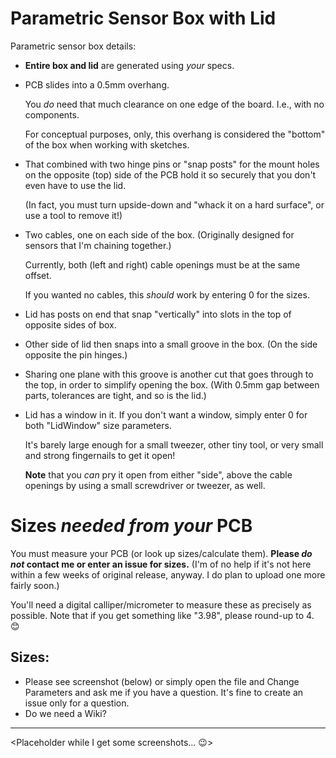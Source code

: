 # Parametric Sensor Box with Lid

Parametric sensor box details:
 * **Entire box and lid** are generated using *your* specs.
 * PCB slides into a 0.5mm overhang. 
   
   You *do* need that much clearance on one edge of the board. I.e., with no components.
   
   For conceptual purposes, only, this overhang is considered the "bottom" of the box when working with sketches.
   
 * That combined with two hinge pins or "snap posts" for the mount holes on the opposite (top) side of the PCB hold it so securely that you don't even have to use the lid.
   
   (In fact, you must turn upside-down and "whack it on a hard surface", or use a tool to remove it!)
   
 * Two cables, one on each side of the box. (Originally designed for sensors that I'm chaining together.) 
 
   Currently, both (left and right) cable openings must be at the same offset.
   
   If you wanted no cables, this *should* work by entering 0 for the sizes.
 
 * Lid has posts on end that snap "vertically" into slots in the top of opposite sides of box.
 * Other side of lid then snaps into a small groove in the box. (On the side opposite the pin hinges.)
 * Sharing one plane with this groove is another cut that goes through to the top, in order to simplify opening the box. (With 0.5mm gap between parts, tolerances are tight, and so is the lid.)
 
 * Lid has a window in it. If you don't want a window, simply enter 0 for both "LidWindow" size parameters.
   
   It's barely large enough for a small tweezer, other tiny tool, or very small and strong fingernails to get it open! 
   
   **Note** that you *can* pry it open from either "side", above the cable openings by using a small screwdriver or tweezer, as well.

# Sizes *needed from your* PCB
You must measure your PCB (or look up sizes/calculate them). **Please *do not* contact me or enter an issue for sizes.** 
(I'm of no help if it's not here within a few weeks of original release, anyway. I do plan to upload one more fairly soon.)

You'll need a digital calliper/micrometer to measure these as precisely as possible. 
Note that if you get something like "3.98", please round-up to 4. 😊

## Sizes:
 * Please see screenshot (below) or simply open the file and Change Parameters and ask me if you have a question. It's fine to create an issue only for a question.
 * Do we need a Wiki?
 
 ---
 <Placeholder while I get some screenshots... 😉>
